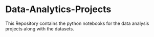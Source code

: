 # Data-Analytics-Projects

This Repository contains the python notebooks for the data analysis projects along with the datasets.
